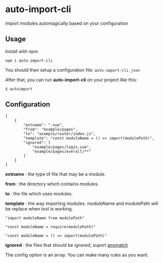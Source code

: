 # auto-import-cli
import modules automagically based on your configuration

## Usage

Install with npm

```
npm i auto-import-cli
```

You should then setup a configuration file: `auto-import-cli.json`

After that, you can run **auto-import-cli** on your project like this:
```
$ autoimport
```

## Configuration

```
[
    {
        "extname": ".vue",
        "from": "example/pages",
        "to": "example/router/index.js",
        "template": "const moduleName = () => import(modulePath)",
        "ignored": [
            "example/pages/login.vue",
            "example/pages/overall/**"
        ]
    }
]
```

**extname** : the type of file that may be a module.

**from** : the directory which contains modules.

**to** : the file which uses modules.

**template** : the way importing modules.
moduleName and modulePath will be replace when tool is working.

```
"import moduleName from modulePath"
```

```
"const moduleName = require(modulePath)"
```

```
"const moduleName = () => import(modulePath)"
```

**ignored** : the files that should be ignored, suport [anymatch](https://www.npmjs.com/package/anymatch)

The config option is an array. You can make many rules as you want.

